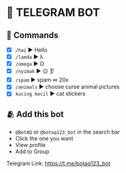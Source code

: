 # 👾 TELEGRAM BOT

## 🧠 Commands

- [x] `/hai` ▶️ Hello
- [x] `/lamda` ▶️ λ
- [x] `/omega` ▶️ Ω
- [x] `/nyimak` ▶️ 😑 👂
- [x] `/spam` ▶️ spam ∞ 20x
- [x] `/animals` ▶️ choose curse animal pictures
- [x] `kucing kecil` ▶️ cat stickers

## 🫂 Add this bot

- `@BotAQ` or `@botaq123_bot` in the search bar
- Click the one you want
- View profile
- Add to Group

Telegram Link: https://t.me/botaq123_bot
